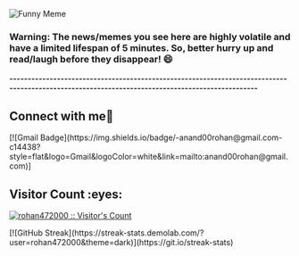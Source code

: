 ![Funny Meme](https://i.redd.it/crh6atmfjjib1.jpg?width=100&height=100)

### Warning: The news/memes you see here are highly volatile and have a limited lifespan of 5 minutes. So, better hurry up and read/laugh before they disappear! 😄
**------------------------------------------------------------------------------------------------------------------------------------------------**
<h2> Connect with me👋 </h2>
[![Gmail Badge](https://img.shields.io/badge/-anand00rohan@gmail.com-c14438?style=flat&logo=Gmail&logoColor=white&link=mailto:anand00rohan@gmail.com)]
<h2>Visitor Count :eyes:</h2>
<p>
    <a href="https://github.com/rohan472000">
        <img src="https://profile-counter.glitch.me/{rohan472000}/count.svg" alt="rohan472000 :: Visitor's Count"/>
    </a>
</p>
[![GitHub Streak](https://streak-stats.demolab.com/?user=rohan472000&theme=dark)](https://git.io/streak-stats)
